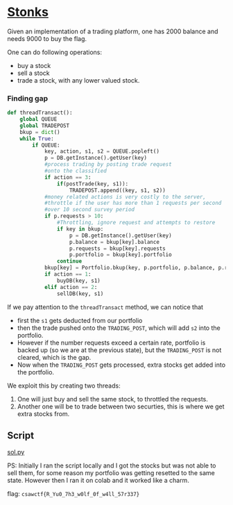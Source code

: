 [](ctf=csaw-quals-2023)
[](type=misc)
[](tags=python,implementation-gap)
[](tools=)

# [Stonks](https://github.com/osirislab/CSAW-CTF-2023-Quals/tree/main/misc/TradingGame)
Given an implementation of a trading platform, one has 2000 balance and needs 9000 to buy the flag.

One can do following operations:
- buy a stock 
- sell a stock
- trade a stock, with any lower valued stock.

### Finding gap

```py
def threadTransact():
    global QUEUE
    global TRADEPOST
    bkup = dict()
    while True:
        if QUEUE:
            key, action, s1, s2 = QUEUE.popleft()
            p = DB.getInstance().getUser(key)
            #process trading by posting trade request
            #onto the classified
            if action == 3:
                if(postTrade(key, s1)):
                    TRADEPOST.append((key, s1, s2))
            #money related actions is very costly to the server,
            #throttle if the user has more than 1 requests per second
            #over 10 second survey period
            if p.requests > 10:
                #Throttling, ignore request and attempts to restore
                if key in bkup:
                    p = DB.getInstance().getUser(key)
                    p.balance = bkup[key].balance
                    p.requests = bkup[key].requests
                    p.portfolio = bkup[key].portfolio
                continue
            bkup[key] = Portfolio.bkup(key, p.portfolio, p.balance, p.requests)
            if action == 1:
                buyDB(key, s1)
            elif action == 2:
                sellDB(key, s1)
```

If we pay attention to the `threadTransact` method, we can notice that 
- first the `s1` gets deducted from our portfolio
- then the trade pushed onto the `TRADING_POST`, which will add `s2` into the portfolio. 
- However if the number requests exceed a certain rate, portfolio is backed up (so we are at the previous state), but the `TRADING_POST` is not cleared, which is the gap.
- Now when the `TRADING_POST` gets processed, extra stocks get added into the portfolio.


We exploit this by creating two threads:
1. One will just buy and sell the same stock, to throttled the requests. 
2. Another one will be to trade between two securties, this is where we get extra stocks from.


## Script
[sol.py](./sol.py)

PS: Initially I ran the script locally and I got the stocks but was not able to sell them, for some reason my portfolio was getting resetted to the same state. However then I ran it on colab and it worked like a charm.

flag: `csawctf{R_Yu0_7h3_w0lf_0f_w4ll_57r337}`